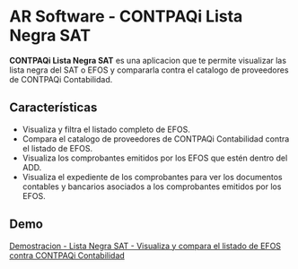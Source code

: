 # AR Software - CONTPAQi Lista Negra SAT

**CONTPAQi Lista Negra SAT** es una aplicacion que te permite visualizar las lista negra del SAT o EFOS y compararla contra el catalogo de proveedores de CONTPAQi Contabilidad.

## Características
* Visualiza y filtra el listado completo de EFOS.
* Compara el catalogo de proveedores de CONTPAQi Contabilidad contra el listado de EFOS.
* Visualiza los comprobantes emitidos por los EFOS que estén dentro del ADD.
* Visualiza el expediente de los comprobantes para ver los documentos contables y bancarios asociados a los comprobantes emitidos por los EFOS.

## Demo
[Demostracion - Lista Negra SAT - Visualiza y compara el listado de EFOS contra CONTPAQi Contabilidad](https://www.youtube.com/watch?v=rUSlvYBk6Ygj)
